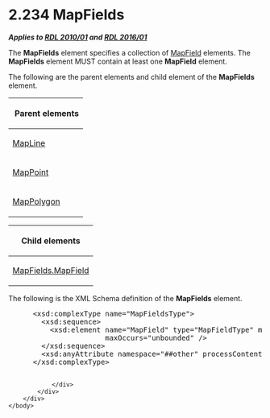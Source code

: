 <html dir="LTR" xmlns:mshelp="http://msdn.microsoft.com/mshelp" xmlns:ddue="http://ddue.schemas.microsoft.com/authoring/2003/5" xmlns:xlink="http://www.w3.org/1999/xlink" xmlns:tool="http://www.microsoft.com/tooltip">
    <head>
        <meta http-equiv="Content-Type" content="text/html; CHARSET=utf-8"></meta>
        <meta name="save" content="history"></meta>
        <title>2.234 MapFields</title>
        <xml>
            <mshelp:toctitle title="2.234 MapFields"></mshelp:toctitle>
            <mshelp:rltitle title="[MS-RDL]: MapFields"></mshelp:rltitle>
            <mshelp:keyword index="A" term="2c2c5097-27a6-4fd1-90a4-5c3545d00695"></mshelp:keyword>
            <mshelp:attr name="DCSext.ContentType" value="open specification"></mshelp:attr>
            <mshelp:attr name="AssetID" value="2c2c5097-27a6-4fd1-90a4-5c3545d00695"></mshelp:attr>
            <mshelp:attr name="TopicType" value="kbRef"></mshelp:attr>
            <mshelp:attr name="DCSext.Title" value="[MS-RDL]: MapFields" />
        </xml>
    </head>
    <body>
        <div id="header">
            <h1 class="heading">2.234 MapFields</h1>
        </div>
        <div id="mainSection">
            <div id="mainBody">
                <div id="allHistory" class="saveHistory"></div>
                <div id="sectionSection0" class="section" name="collapseableSection">
                    

<p><b><i>Applies to </i></b><a href="3428e690-a348-4ec7-8a6a-8efb42d2cdee.html"><b><i>RDL 2010/01</i></b></a><b><i>
and </i></b><a href="52ce3983-2bfc-4e72-9359-42aaf5fe4509.html"><b><i>RDL 2016/01</i></b></a></p>

<p>The <b>MapFields</b> element specifies a collection of <a href="fcd57c0c-4137-4771-89db-d56e3474ea36.html">MapField</a> elements. The <b>MapFields</b>
element MUST contain at least one <b>MapField</b> element.</p>

<p>The following are the parent elements and child element of
the <b>MapFields</b> element.</p>

<table>
 <thead>
  <tr>
   <th>
   <p> Parent elements</p>
   </th>
  </tr>
 </thead>
 <tr>
  <td>
  <p><a href="848562bc-c49f-443c-8002-ae8d395f9fde.html">MapLine</a></p>
  </td>
 </tr>
 <tr>
  <td>
  <p><a href="0e78f900-9e5b-4067-b8c1-327bcf3758e2.html">MapPoint</a></p>
  </td>
 </tr>
 <tr>
  <td>
  <p><a href="3ee27e43-26a2-4f27-9a31-d97e374d8633.html">MapPolygon</a></p>
  </td>
 </tr>
</table>

<p> </p>

<table>
 <thead>
  <tr>
   <th>
   <p>Child elements</p>
   </th>
  </tr>
 </thead>
 <tr>
  <td>
  <p><a href="c4dcbddd-2739-49ca-9b0b-eadf04bcfa45.html">MapFields.MapField</a></p>
  </td>
 </tr>
</table>

<p>The following is the XML Schema definition of the <b>MapFields</b>
element.</p>

<dl>
<dd>
<div><pre> &lt;xsd:complexType name=&quot;MapFieldsType&quot;&gt;
   &lt;xsd:sequence&gt;
     &lt;xsd:element name=&quot;MapField&quot; type=&quot;MapFieldType&quot; minOccurs=&quot;1&quot; 
                  maxOccurs=&quot;unbounded&quot; /&gt;
   &lt;/xsd:sequence&gt;
   &lt;xsd:anyAttribute namespace=&quot;##other&quot; processContents=&quot;lax&quot; /&gt;
 &lt;/xsd:complexType&gt;
  
</pre></div>
</dd></dl>


                </div>
            </div>
        </div>
    </body>
</html>